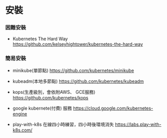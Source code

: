 # 安裝

### 困難安裝

- Kubernetes The Hard Way  https://github.com/kelseyhightower/kubernetes-the-hard-way

### 簡易安裝

- minikube(單節點)  https://github.com/kubernetes/minikube

- kubeadm(本地多節點)  https://github.com/kubernetes/kubeadm

- kops(生產級別，會依附AWS、 GCE服務)  https://github.com/kubernetes/kops

- google kubernete(付費) 服務 https://cloud.google.com/kubernetes-engine

- play-with-k8s 在線四小時練習，四小時後環境消失  https://labs.play-with-k8s.com/

